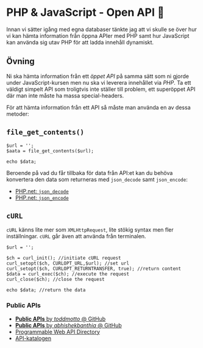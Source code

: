 # PHP & JavaScript - Open API :satellite:

Innan vi sätter igång med egna databaser tänkte jag att vi skulle se över hur vi kan hämta information från öppna APIer med PHP samt hur JavaScript kan använda sig utav PHP för att ladda innehåll dynamiskt.

## Övning

Ni ska hämta information från ett _öppet API_ på samma sätt som ni gjorde under JavaScript-kursen men nu ska vi leverera innehållet via _PHP_. Ta ett väldigt simpelt API som troligtvis inte ställer till problem, ett superöppet API där man inte måste ha massa special-headers.

För att hämta information från ett API så måste man använda en av dessa metoder:

## `file_get_contents()`

```
$url = '';
$aata = file_get_contents($url);

echo $data;
```

Beroende på vad du får tillbaka för data från API:et kan du behöva konvertera den data som returneras med `json_decode` samt `json_encode`:

* [PHP.net: `json_decode`](http://php.net/manual/en/function.json-decode.php)
* [PHP.net: `json_encode`](http://php.net/manual/en/function.json-encode.php)

## `cURL`

`cURL` känns lite mer som `XMLHttpRequest`, lite stökig syntax men fler inställningar. `cURL` går även att använda från terminalen.

```
$url = '';

$ch = curl_init(); //initiate cURL request
curl_setopt($ch, CURLOPT_URL,$url); //set url
curl_setopt($ch, CURLOPT_RETURNTRANSFER, true); //return content
$data = curl_exec($ch); //execute the request
curl_close($ch); //close the request

echo $data; //return the data

```


### Public APIs

* [**Public APIs** by _toddmotto_ @ GitHub](https://github.com/toddmotto/public-apis)
* [**Public APIs** by _abhishekbanthia_ @ GitHub](https://github.com/abhishekbanthia/Public-APIs)
* [Programmable Web API Directory](https://www.programmableweb.com/category/all/apis)
* [API-katalogen](http://apikatalogen.se/)
